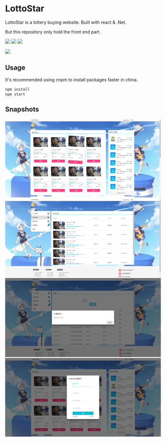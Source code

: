 # LottoStar
LottoStar is a lottery buying website. Built with react & .Net.

But this repository only hold the front end part.

![](https://img.shields.io/badge/react--router--dom-need-brightgreen.svg)
![](https://img.shields.io/badge/material--ui-need-brightgreen.svg)
![](https://img.shields.io/badge/license-Apache%202.0-blue.svg)

![](./public/favicon.ico)

## Usage

It's recommended using cnpm to install packages faster in china.

```
npm install
npm start
```

## Snapshots

![](snapshot/snapshot_1.png)
![](snapshot/snapshot_2.png)
![](snapshot/snapshot_3.png)
![](snapshot/snapshot_4.png)
